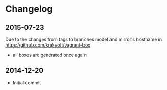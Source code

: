 # Changelog

## 2015-07-23

Due to the changes from tags to branches model and mirror's hostname in https://github.com/kraksoft/vagrant-box
- all boxes are generated once again

## 2014-12-20

- Initial commit
